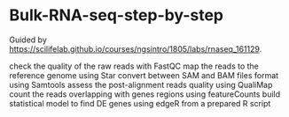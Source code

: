# Bulk-RNA-seq-step-by-step

Guided by https://scilifelab.github.io/courses/ngsintro/1805/labs/rnaseq_161129.

check the quality of the raw reads with FastQC
map the reads to the reference genome using Star
convert between SAM and BAM files format using Samtools
assess the post-alignment reads quality using QualiMap
count the reads overlapping with genes regions using featureCounts
build statistical model to find DE genes using edgeR from a prepared R script
